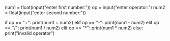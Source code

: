 num1 = float(input("enter first number:"))
op = input("enter operator:")
num2 = float(input("enter second number:"))

if op == "+":
    print(num1 + num2)
elif op == "-":
    print(num1 - num2)
elif op == "/":
    print(num1 / num2)
elif op == "*":
    print(num1 * num2)
else:
    print("invalid operator")
